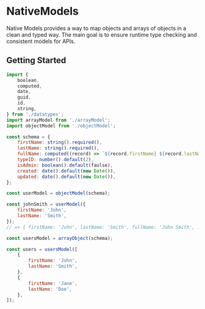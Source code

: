 # NativeModels

Native Models provides a way to map objects and arrays of objects in a clean and typed way. The main goal is to ensure runtime type checking and consistent models for APIs.

## Getting Started

```js
import {
	boolean,
	computed,
	date,
	guid,
	id,
	string,
} from './datatypes';
import arrayModel from './arrayModel';
import objectModel from './objectModel';

const schema = {
	firstName: string().required(),
	lastName: string().required(),
	fullName: computed((record) => `${record.firstName} ${record.lastName}`),
	typeID: number().default(2),
	isAdmin: boolean().default(faulse),
	created: date().default(new Date()),
	updated: date().default(new Date()),
};

const userModel = objectModel(schema);

const johnSmith = userModel({
	firstName: 'John',
	lastName: 'Smith',
});
// => { firstName: 'John', lastName: 'Smith', fullName: 'John Smith', ...}

const usersModel = arrayObject(schema);

const users = usersModel([
	{
		firstName: 'John',
		lastName: 'Smith',
	},
	{
		firstName: 'Jane',
		lastName: 'Doe',
	},
]);
```
